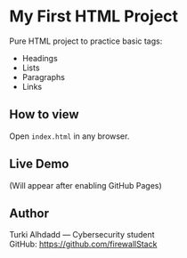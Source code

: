# My First HTML Project

Pure HTML project to practice basic tags:
- Headings
- Lists
- Paragraphs
- Links

## How to view
Open `index.html` in any browser.

## Live Demo
(Will appear after enabling GitHub Pages)

## Author
Turki Alhdadd — Cybersecurity student  
GitHub: https://github.com/firewallStack
